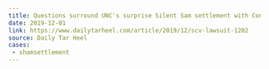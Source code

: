 ```yaml
---
title: Questions surround UNC's surprise Silent Sam settlement with Confederate group
date: 2019-12-01
link: https://www.dailytarheel.com/article/2019/12/scv-lawsuit-1202
source: Daily Tar Heel
cases:
 - shamsettlement
---
```


